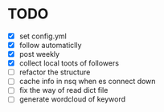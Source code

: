 # TODO

- [x] set config.yml
- [x] follow automaticlly
- [x] post weekly
- [x] collect local toots of followers
- [ ] refactor the structure
- [ ] cache info in nsq when es connect down
- [ ] fix the way of read dict file
- [ ] generate wordcloud of keyword